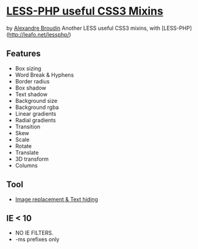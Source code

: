# [LESS-PHP useful CSS3 Mixins](http://alexandrebroudin.net/article/less-css3,14.html)
by [Alexandre Broudin](http://alexandrebroudin.net)
Another LESS useful CSS3 mixins, with [LESS-PHP] (http://leafo.net/lessphp/)

## Features
* Box sizing
* Word Break & Hyphens
* Border radius
* Box shadow
* Text shadow
* Background size
* Background rgba
* Linear gradients
* Radial gradients
* Transition
* Skew
* Scale
* Rotate
* Translate
* 3D transform
* Columns

## Tool

* [Image replacement & Text hiding](https://github.com/h5bp/html5-boilerplate/commit/aa0396eae757c9e03dda4e463fb0d4db5a5f82d7) 

## IE < 10

* NO IE FILTERS.
* -ms prefixes only